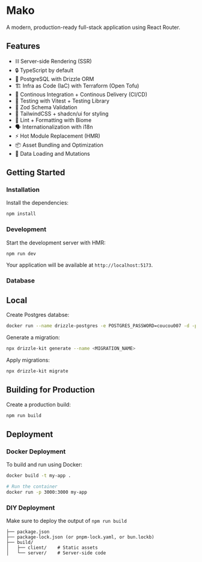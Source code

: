 # Mako

A modern, production-ready full-stack application using React Router.

## Features

- ⛓️ Server-side Rendering (SSR)
- 🔒 TypeScript by default
- 🐘 PostgreSQL with Drizzle ORM
- 🏗 Infra as Code (IaC) with Terraform (Open Tofu)
- 🚀 Continous Integration + Continous Delivery (CI/CD)
- 🧪 Testing with Vitest + Testing Library
- 💎 Zod Schema Validation
- 💅 TailwindCSS + shadcn/ui for styling
- 👮 Lint + Formatting with Biome
- 🗣️ Internationalization with i18n
- ⚡️ Hot Module Replacement (HMR)
- 📦 Asset Bundling and Optimization
- 🔄 Data Loading and Mutations

## Getting Started

### Installation

Install the dependencies:

```bash
npm install
```

### Development

Start the development server with HMR:

```bash
npm run dev
```

Your application will be available at `http://localhost:5173`.

### Database

## Local

Create Postgres databse:

```bash
docker run --name drizzle-postgres -e POSTGRES_PASSWORD=coucou007 -d -p 5432:5432 postgres
```

Generate a migration:

```bash
npx drizzle-kit generate --name <MIGRATION_NAME>
```

Apply migrations:

```bash
npx drizzle-kit migrate
```

## Building for Production

Create a production build:

```bash
npm run build
```

## Deployment

### Docker Deployment

To build and run using Docker:

```bash
docker build -t my-app .

# Run the container
docker run -p 3000:3000 my-app
```

### DIY Deployment

Make sure to deploy the output of `npm run build`

```
├── package.json
├── package-lock.json (or pnpm-lock.yaml, or bun.lockb)
├── build/
│   ├── client/    # Static assets
│   └── server/    # Server-side code
```

